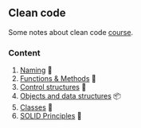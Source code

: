 ## Clean code
Some notes about clean code [course](https://www.udemy.com/course/writing-clean-code/learn/lecture/23110862?start=0#overview).

### Content
1. [Naming](./naming.md) 🔖
2. [Functions & Methods](./methods.md) 🚧
3. [Control structures](./control-structures.md) 🔨
4. [Objects and data structures](./objects-data-structures.md) 📦️
5. [Classes](./classes.md) 🍱
6. [SOLID Principles](./SOLID.md) 🚩
